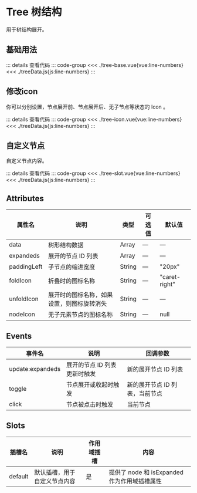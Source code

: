 <script setup>
import treeBase from "./tree-base.vue"
import treeIcon from "./tree-icon.vue"
import treeSlot from "./tree-slot.vue"
</script>

# Tree 树结构

用于树结构展开。

## 基础用法

<treeBase />

::: details 查看代码
::: code-group
<<< ./tree-base.vue{vue:line-numbers}
<<< ./treeData.js{js:line-numbers}
:::


## 修改icon

你可以分别设置，节点展开前、节点展开后、无子节点等状态的 Icon 。

<treeIcon />

::: details 查看代码
::: code-group
<<< ./tree-icon.vue{vue:line-numbers}
<<< ./treeData.js{js:line-numbers}
:::


## 自定义节点

自定义节点内容。

<treeSlot />

::: details 查看代码
::: code-group
<<< ./tree-slot.vue{vue:line-numbers}
<<< ./treeData.js{js:line-numbers}
:::


## Attributes

<table>
  <thead>
    <tr>
      <th>属性名</th>
      <th>说明</th>
      <th>类型</th>
      <th>可选值</th>
      <th>默认值</th>
    </tr>
  </thead>
  <tbody>
    <tr>
      <td>data</td>
      <td>树形结构数据</td>
      <td>Array</td>
      <td>—</td>
      <td>—</td>
    </tr>
    <tr>
      <td>expandeds</td>
      <td>展开的节点 ID 列表</td>
      <td>Array</td>
      <td>—</td>
      <td>—</td>
    </tr>
    <tr>
      <td>paddingLeft</td>
      <td>子节点的缩进宽度</td>
      <td>String</td>
      <td>—</td>
      <td>"20px"</td>
    </tr>
    <tr>
      <td>foldIcon</td>
      <td>折叠时的图标名称</td>
      <td>String</td>
      <td>—</td>
      <td>"caret-right"</td>
    </tr>
    <tr>
      <td>unfoldIcon</td>
      <td>展开时的图标名称，如果设置，则图标旋转消失</td>
      <td>String</td>
      <td>—</td>
      <td>—</td>
    </tr>
    <tr>
      <td>nodeIcon</td>
      <td>无子元素节点的图标名称</td>
      <td>String</td>
      <td>—</td>
      <td>null</td>
    </tr>
  </tbody>
</table>


## Events

<table>
  <thead>
    <tr>
      <th>事件名</th>
      <th>说明</th>
      <th>回调参数</th>
    </tr>
  </thead>
  <tbody>
    <tr>
      <td>update:expandeds</td>
      <td>展开的节点 ID 列表更新时触发</td>
      <td>新的展开节点 ID 列表</td>
    </tr>
    <tr>
      <td>toggle</td>
      <td>节点展开或收起时触发</td>
      <td>新的展开节点 ID 列表，当前节点</td>
    </tr>
    <tr>
      <td>click</td>
      <td>节点被点击时触发</td>
      <td>当前节点</td>
    </tr>
  </tbody>
</table>


## Slots

<table>
  <thead>
    <tr>
      <th>插槽名</th>
      <th>说明</th>
      <th>作用域插槽</th>
      <th>内容</th>
    </tr>
  </thead>
  <tbody>
    <tr>
      <td>default</td>
      <td>默认插槽，用于自定义节点内容</td>
      <td>是</td>
      <td>提供了 node 和 isExpanded 作为作用域插槽属性</td>
    </tr>
  </tbody>
</table>
